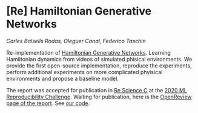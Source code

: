 # [Re] Hamiltonian Generative Networks
*Carles Balsells Rodas, Oleguer Canal, Federico Taschin*


Re-implementation of [Hamiltonian Generative Networks](https://arxiv.org/abs/1909.13789).
Learning Hamiltonian dynamics from videos of simulated phisical environments.
We provide the first open-source implementation, reproduce the experiments, perform additional experiments
on more complicated phyisical environments and propose a baseline model.

The report was accepted for publication in [Re Science C](http://rescience.github.io/) at the [2020 ML Reproducibility Challenge](https://paperswithcode.com/rc2020).
Waiting for publication, here is the [OpenReview page of the report](https://openreview.net/forum?id=Zszk4rXgesL).
See [our code](https://github.com/CampusAI/Hamiltonian-Generative-Networks).
